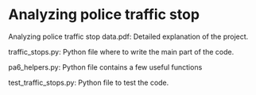 # Analyzing police traffic stop 

Analyzing police traffic stop data.pdf: Detailed explanation of the project.

traffic_stops.py: Python file where to write the main part of the code.

pa6_helpers.py: Python file contains a few useful functions

test_traffic_stops.py: Python file to test the code.
